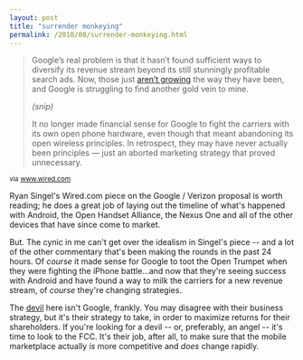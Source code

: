 ```yaml
---
layout: post
title: "surrender monkeying"
permalink: /2010/08/surrender-monkeying.html
---
```


<blockquote>
<p>Google’s real problem is that it hasn’t found sufficient ways to diversify its revenue stream beyond its still stunningly profitable search ads. Now, those just <a href="http://tech.fortune.cnn.com/2010/07/29/google-the-search-party-is-over/">aren’t growing</a> the way they have been, and Google is struggling to find another gold vein to mine.</p>
<p><em>(snip)</em></p>
<p>It no longer made financial sense for Google to fight the carriers with its own open phone hardware, even though that meant abandoning its open wireless principles. In retrospect, they may have never actually been principles — just an aborted marketing strategy that proved unnecessary.</p>
</blockquote>
<p><small>via <a href="http://www.wired.com/epicenter/2010/08/why-google-became-a-carrier-humping-net-neutrality-surrender-monkey/all/1">www.wired.com</a></small></p>
<p>Ryan Singel&#39;s Wired.com piece on the Google / Verizon proposal is worth reading; he does a great job of laying out the timeline of what&#39;s happened with Android, the Open Handset Alliance, the Nexus One and all of the other devices that have since come to market.</p>
<p>But.  The cynic in me can&#39;t get over the idealism in Singel&#39;s piece -- and a lot of the other commentary that&#39;s been making the rounds in the past 24 hours. Of <em>course</em> it made sense for Google to toot the Open Trumpet when they were fighting the iPhone battle...and now that they&#39;re seeing success with Android and have found a way to milk the carriers for a new revenue stream, of <em>course</em> they&#39;re changing strategies.</p>
<p>The <a href="http://twitter.com/Mike_FTW/status/20797313237">devil</a> here isn&#39;t Google, frankly. You may disagree with their business strategy, but it&#39;s their strategy to take, in order to maximize returns for their shareholders. If you&#39;re looking for a devil -- or, preferably, an angel -- it&#39;s time to look to the FCC.  It&#39;s their job, after all, to make sure that the mobile marketplace actually <em>is</em> more competitive and <em>does</em> change rapidly.</p>


